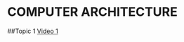 # COMPUTER ARCHITECTURE


##Topic 1 
[Video 1](https://drive.google.com/file/d/1LkrOStJJeoOQ9Ewsl4S3NKCYboicG-As/view)
  
